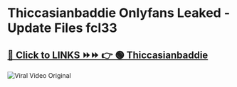 
 # Thiccasianbaddie Onlyfans Leaked - Update Files fcl33

## <h2><a href="https://clipsfans.com/Thiccasianbaddie&ref=git">🔗 Click to LINKS ⏩⏩ 👉 🟢 Thiccasianbaddie </a></h2>

<a href="https://clipsfans.com/Thiccasianbaddie&ref=git" rel="nofollow" data-target="animated-image.originalLink"><img src="https://i.ibb.co.com/xMMVF88/686577567.gif" alt="Viral Video Original" style="max-width: 100%; display: inline-block;" data-target="animated-image.originalImage"></a>

